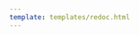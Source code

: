 ```yaml
---
template: templates/redoc.html
---
```


<redoc spec-url="../../apis/restapis/consent-management.yaml" theme='{{redoc_theme}}'></redoc>
